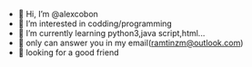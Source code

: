 - 👋 Hi, I’m @alexcobon
- 👀 I’m interested in codding/programming
- 🌱 I’m currently learning python3,java script,html...
- 📧 only can answer you in my email(ramtinzm@outlook.com)
- 🙏 looking for a good friend

<!---
alexcobon is my nick name --->
